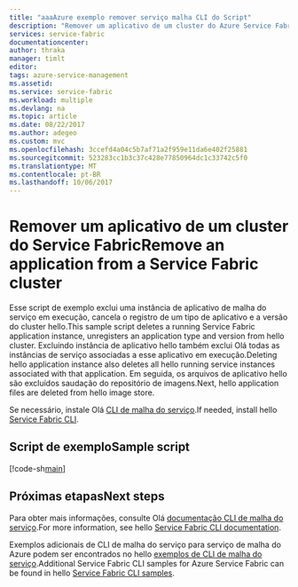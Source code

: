 ```yaml
---
title: "aaaAzure exemplo remover serviço malha CLI do Script"
description: "Remover um aplicativo de um cluster do Azure Service Fabric usando Olá CLI de malha do serviço do Azure"
services: service-fabric
documentationcenter: 
author: thraka
manager: timlt
editor: 
tags: azure-service-management
ms.assetid: 
ms.service: service-fabric
ms.workload: multiple
ms.devlang: na
ms.topic: article
ms.date: 08/22/2017
ms.author: adegeo
ms.custom: mvc
ms.openlocfilehash: 3ccefd4a04c5b7af71a2f959e11da6e402f25881
ms.sourcegitcommit: 523283cc1b3c37c428e77850964dc1c33742c5f0
ms.translationtype: MT
ms.contentlocale: pt-BR
ms.lasthandoff: 10/06/2017
---
```

# <a name="remove-an-application-from-a-service-fabric-cluster"></a><span data-ttu-id="7b90e-103">Remover um aplicativo de um cluster do Service Fabric</span><span class="sxs-lookup"><span data-stu-id="7b90e-103">Remove an application from a Service Fabric cluster</span></span>

<span data-ttu-id="7b90e-104">Esse script de exemplo exclui uma instância de aplicativo de malha do serviço em execução, cancela o registro de um tipo de aplicativo e a versão do cluster hello.</span><span class="sxs-lookup"><span data-stu-id="7b90e-104">This sample script deletes a running Service Fabric application instance, unregisters an application type and version from hello cluster.</span></span>  <span data-ttu-id="7b90e-105">Excluindo instância de aplicativo hello também exclui Olá todas as instâncias de serviço associadas a esse aplicativo em execução.</span><span class="sxs-lookup"><span data-stu-id="7b90e-105">Deleting hello application instance also deletes all hello running service instances associated with that application.</span></span> <span data-ttu-id="7b90e-106">Em seguida, os arquivos de aplicativo hello são excluídos saudação do repositório de imagens.</span><span class="sxs-lookup"><span data-stu-id="7b90e-106">Next, hello application files are deleted from hello image store.</span></span> 

<span data-ttu-id="7b90e-107">Se necessário, instale Olá [CLI de malha do serviço](../service-fabric-cli.md).</span><span class="sxs-lookup"><span data-stu-id="7b90e-107">If needed, install hello [Service Fabric CLI](../service-fabric-cli.md).</span></span>

## <a name="sample-script"></a><span data-ttu-id="7b90e-108">Script de exemplo</span><span class="sxs-lookup"><span data-stu-id="7b90e-108">Sample script</span></span>

[!code-sh[main](../../../cli_scripts/service-fabric/remove-application/remove-application.sh "Remove an application from a cluster")]

## <a name="next-steps"></a><span data-ttu-id="7b90e-109">Próximas etapas</span><span class="sxs-lookup"><span data-stu-id="7b90e-109">Next steps</span></span>

<span data-ttu-id="7b90e-110">Para obter mais informações, consulte Olá [documentação CLI de malha do serviço](../service-fabric-cli.md).</span><span class="sxs-lookup"><span data-stu-id="7b90e-110">For more information, see hello [Service Fabric CLI documentation](../service-fabric-cli.md).</span></span>

<span data-ttu-id="7b90e-111">Exemplos adicionais de CLI de malha do serviço para serviço de malha do Azure podem ser encontrados no hello [exemplos de CLI de malha do serviço](../samples-cli.md).</span><span class="sxs-lookup"><span data-stu-id="7b90e-111">Additional Service Fabric CLI samples for Azure Service Fabric can be found in hello [Service Fabric CLI samples](../samples-cli.md).</span></span>
